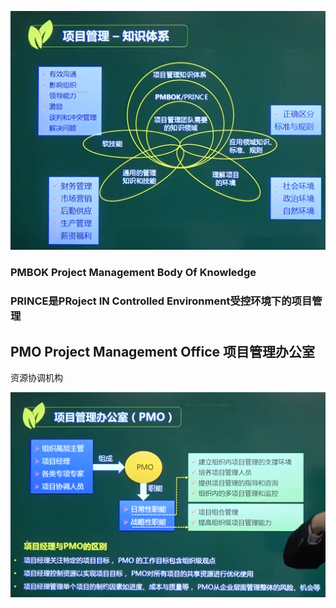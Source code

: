 

![image-20210319142514934](https://github.com/laughingfuzihao/Information-system-project-manager/blob/master/picture/image-20210319142514934.png)













### PMBOK Project Management Body Of Knowledge







### PRINCE是PRoject IN Controlled Environment受控环境下的项目管理





## PMO Project Management Office 项目管理办公室



资源协调机构



![image-20210319144048043](https://github.com/laughingfuzihao/Information-system-project-manager/blob/master/picture/image-20210319144048043.png)































































